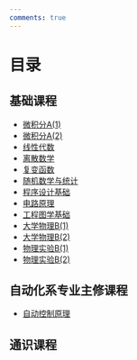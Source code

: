 ```yaml
---
comments: true
---
```


# 目录

## 基础课程
- [微积分A(1)](https://open-da.github.io/OpenDA-Wiki/A_calculus_a(1)/)
- [微积分A(2)](https://open-da.github.io/OpenDA-Wiki/A_calculus_a(2)/)
- [线性代数](https://open-da.github.io/OpenDA-Wiki/A_linear_algebra/)
- [离散数学](https://open-da.github.io/OpenDA-Wiki/A_discrete_math/)
- [复变函数](https://open-da.github.io/OpenDA-Wiki/A_complex_function/)
- [随机数学与统计](https://open-da.github.io/OpenDA-Wiki/A_stochastic_mathematics_and_statistics/)
- [程序设计基础](https://open-da.github.io/OpenDA-Wiki/A_programming/)
- [电路原理](https://open-da.github.io/OpenDA-Wiki/A_circuit/)
- [工程图学基础](https://open-da.github.io/OpenDA-Wiki/A_engineering_drawing/)
- [大学物理B(1)](https://open-da.github.io/OpenDA-Wiki/A_physics_b(1)/)
- [大学物理B(2)](https://open-da.github.io/OpenDA-Wiki/A_physics_b(2)/)
- [物理实验B(1)](https://open-da.github.io/OpenDA-Wiki/A_physics_experiment_b(1)/)
- [物理实验B(2)](https://open-da.github.io/OpenDA-Wiki/A_physics_experiment_b(2)/)

## 自动化系专业主修课程
- [自动控制原理](https://open-da.github.io/OpenDA-Wiki/B_control_theory1/)


## 通识课程
